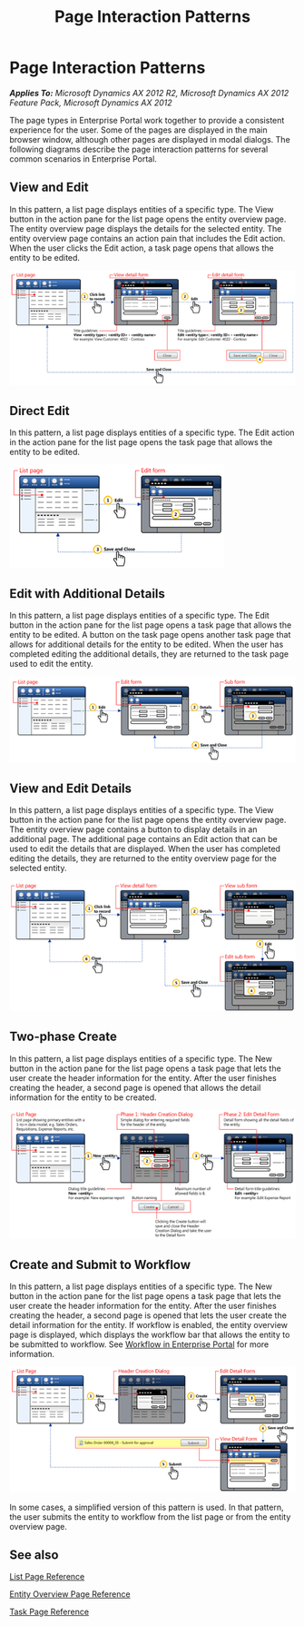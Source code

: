 ﻿---
title: Page Interaction Patterns
TOCTitle: Page Interaction Patterns
ms:assetid: 13536d50-6d7c-4eb3-a293-8788d91aa4a1
ms:mtpsurl: https://msdn.microsoft.com/en-us/library/Hh812491(v=AX.60)
ms:contentKeyID: 44090277
ms.date: 11/07/2012
mtps_version: v=AX.60
---

# Page Interaction Patterns 


_**Applies To:** Microsoft Dynamics AX 2012 R2, Microsoft Dynamics AX 2012 Feature Pack, Microsoft Dynamics AX 2012_

The page types in Enterprise Portal work together to provide a consistent experience for the user. Some of the pages are displayed in the main browser window, although other pages are displayed in modal dialogs. The following diagrams describe the page interaction patterns for several common scenarios in Enterprise Portal.

## View and Edit

In this pattern, a list page displays entities of a specific type. The View button in the action pane for the list page opens the entity overview page. The entity overview page displays the details for the selected entity. The entity overview page contains an action pain that includes the Edit action. When the user clicks the Edit action, a task page opens that allows the entity to be edited.

![View and Edit Details](images/Hh812491.EP_PagePatternViewEdit(AX.60).gif "View and Edit Details")

## Direct Edit

In this pattern, a list page displays entities of a specific type. The Edit action in the action pane for the list page opens the task page that allows the entity to be edited.

![Direct Edit](images/Hh812491.EP_PagePatternDirectEdit(AX.60).gif "Direct Edit")

## Edit with Additional Details

In this pattern, a list page displays entities of a specific type. The Edit button in the action pane for the list page opens a task page that allows the entity to be edited. A button on the task page opens another task page that allows for additional details for the entity to be edited. When the user has completed editing the additional details, they are returned to the task page used to edit the entity.

![Edit with Additional Details](images/Hh812491.EP_PagePatternEditWithDetails(AX.60).gif "Edit with Additional Details")

## View and Edit Details

In this pattern, a list page displays entities of a specific type. The View button in the action pane for the list page opens the entity overview page. The entity overview page contains a button to display details in an additional page. The additional page contains an Edit action that can be used to edit the details that are displayed. When the user has completed editing the details, they are returned to the entity overview page for the selected entity.

![View and Edit Details](images/Hh812491.EP_PagePatternViewEditDetails(AX.60).gif "View and Edit Details")

## Two-phase Create

In this pattern, a list page displays entities of a specific type. The New button in the action pane for the list page opens a task page that lets the user create the header information for the entity. After the user finishes creating the header, a second page is opened that allows the detail information for the entity to be created.

![Two-phase Create](images/Hh812491.EP_PagePatternTwoPhaseCreate(AX.60).gif "Two-phase Create")

## Create and Submit to Workflow

In this pattern, a list page displays entities of a specific type. The New button in the action pane for the list page opens a task page that lets the user create the header information for the entity. After the user finishes creating the header, a second page is opened that lets the user create the detail information for the entity. If workflow is enabled, the entity overview page is displayed, which displays the workflow bar that allows the entity to be submitted to workflow. See [Workflow in Enterprise Portal](workflow-in-enterprise-portal.md) for more information.

![Create and Submit to Workflow](images/Hh812491.EP_PagePatternCreateSubmitWorkflow(AX.60).gif "Create and Submit to Workflow")

In some cases, a simplified version of this pattern is used. In that pattern, the user submits the entity to workflow from the list page or from the entity overview page.

## See also

[List Page Reference](list-page-reference.md)

[Entity Overview Page Reference](entity-overview-page-reference.md)

[Task Page Reference](task-page-reference.md)

